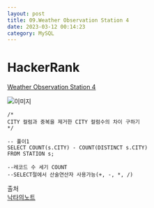 ```yaml
---
layout: post
title: 09.Weather Observation Station 4
date: 2023-03-12 00:14:23 
category: MySQL
---
```


# HackerRank 
[Weather Observation Station 4](https://www.hackerrank.com/challenges/weather-observation-station-4/problem?isFullScreen=true)    

![이미지](https://s3.amazonaws.com/hr-challenge-images/9336/1449345840-5f0a551030-Station.jpg)  

```MySQL
/*
CITY 컬럼과 중복을 제거한 CITY 컬럼수의 차이 구하기
*/

-- 풀이1
SELECT COUNT(s.CITY) - COUNT(DISTINCT s.CITY) 
FROM STATION s;

--레코드 수 세기 COUNT 
--SELECT절에서 산술연산자 사용가능(+, -, *, /)
```

출처  
[낙타의노트](https://cmelcmel.tistory.com/30)